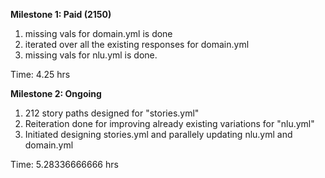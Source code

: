 **Milestone 1: Paid (2150)**
1) missing vals for domain.yml is done 
2) iterated over all the existing responses for domain.yml
3) missing vals for nlu.yml is done.

Time: 4.25 hrs 

**Milestone 2: Ongoing**
1) 212 story paths designed for "stories.yml"
2) Reiteration done for improving already existing variations for "nlu.yml"
3) Initiated designing stories.yml and parallely updating nlu.yml and domain.yml

Time: 5.28336666666 hrs
